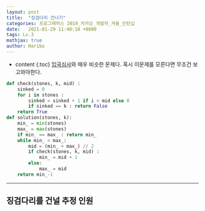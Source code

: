 ```yaml
---
layout: post
title:  "징검다리 건너기"
categories: 프로그래머스 2019_카카오_개발자_겨울_인턴십
date:   2021-01-29 11:40:18 +0800
tags: Lv.3
mathjax: true
author: Haribo
---
```


* content
{:toc}
[입국심사](https://gkalstn000.github.io/2021/01/25/%EC%9E%85%EA%B5%AD%EC%8B%AC%EC%82%AC/)와 매우 비슷한 문제다. 혹시 이문제를 모른다면 무조건 보고와야한다.

```python
def check(stones, k, mid) :
    sinked = 0
    for i in stones :
        sinked = sinked + 1 if i < mid else 0 
        if sinked == k : return False
    return True
def solution(stones, k):
    min_ = min(stones)
    max_ = max(stones)
    if min_ == max_ : return min_
    while min_ < max_: 
        mid = (min_ + max_) // 2 
        if check(stones, k, mid) : 
            min_ = mid + 1
        else:
            max_ = mid
    return min_-1
```

---









## 징검다리를 건널 추정 인원